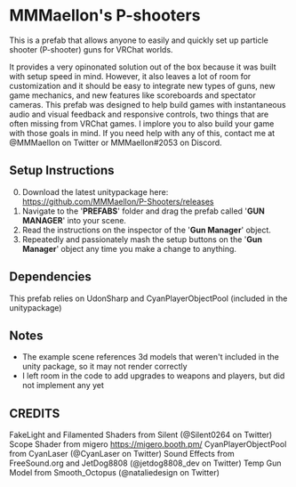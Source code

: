 # MMMaellon's P-shooters

This is a prefab that allows anyone to easily and quickly set up particle shooter (P-shooter) guns for VRChat worlds.

It provides a very opinonated solution out of the box because it was built with setup speed in mind.
However, it also leaves a lot of room for customization and it should be easy to integrate new types of guns, new game mechanics, and new features like scoreboards and spectator cameras.
This prefab was designed to help build games with instantaneous audio and visual feedback and responsive controls, two things that are often missing from VRChat games.
I implore you to also build your game with those goals in mind.
If you need help with any of this, contact me at @MMMaellon on Twitter or MMMaellon#2053 on Discord.

## Setup Instructions

0) Download the latest unitypackage here: <https://github.com/MMMaellon/P-Shooters/releases>
1) Navigate to the '__PREFABS__' folder and drag the prefab called '__GUN MANAGER__' into your scene.
2) Read the instructions on the inspector of the '__Gun Manager__' object.
3) Repeatedly and passionately mash the setup buttons on the '__Gun Manager__' object any time you make a change to anything.

## Dependencies

This prefab relies on UdonSharp and CyanPlayerObjectPool (included in the unitypackage)

## Notes

- The example scene references 3d models that weren't included in the unity package, so it may not render correctly
- I left room in the code to add upgrades to weapons and players, but did not implement any yet

## CREDITS

FakeLight and Filamented Shaders from Silent (@Silent0264 on Twitter)
Scope Shader from migero <https://migero.booth.pm/>
CyanPlayerObjectPool from CyanLaser (@CyanLaser on Twitter)
Sound Effects from FreeSound.org and JetDog8808 (@jetdog8808_dev on Twitter)
Temp Gun Model from Smooth_Octopus (@nataliedesign on Twitter)
